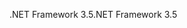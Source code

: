 <span data-ttu-id="153d1-101">.NET Framework 3.5</span><span class="sxs-lookup"><span data-stu-id="153d1-101">.NET Framework 3.5</span></span>